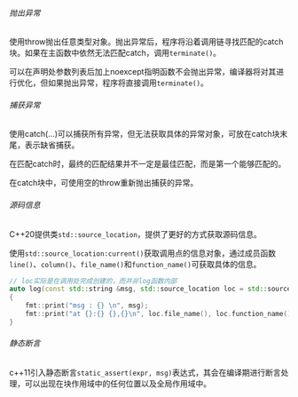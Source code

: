 ###### 抛出异常

使用throw抛出任意类型对象。抛出异常后，程序将沿着调用链寻找匹配的catch块。如果在主函数中依然无法匹配catch，调用`terminate()`。

可以在声明处参数列表后加上noexcept指明函数不会抛出异常，编译器将对其进行优化，但如果抛出异常，程序将直接调用`terminate()`。

###### 捕获异常

使用catch(...)可以捕获所有异常，但无法获取具体的异常对象，可放在catch块末尾，表示缺省捕获。

在匹配catch时，最终的匹配结果并不一定是最佳匹配，而是第一个能够匹配的。

在catch块中，可使用空的throw重新抛出捕获的异常。

###### 源码信息

C++20提供类`std::source_location`，提供了更好的方式获取源码信息。

使用`std::source_location:current()`获取调用点的信息对象，通过成员函数`line()`、`column()`、`file_name()`和`function_name()`可获取具体的信息。

```cpp
// loc实际是在调用处完成创建的，而并非log函数内部
auto log(const std::string &msg, std::source_location loc = std::source_location::current())
{
    fmt::print("msg : {} \n", msg);
    fmt::print("at {}:{} {},{}\n", loc.file_name(), loc.function_name(), loc.line(), loc.column());
}
```

###### 静态断言

c++11引入静态断言`static_assert(expr, msg)`表达式，其会在编译期进行断言处理，可以出现在块作用域中的任何位置以及全局作用域中。
